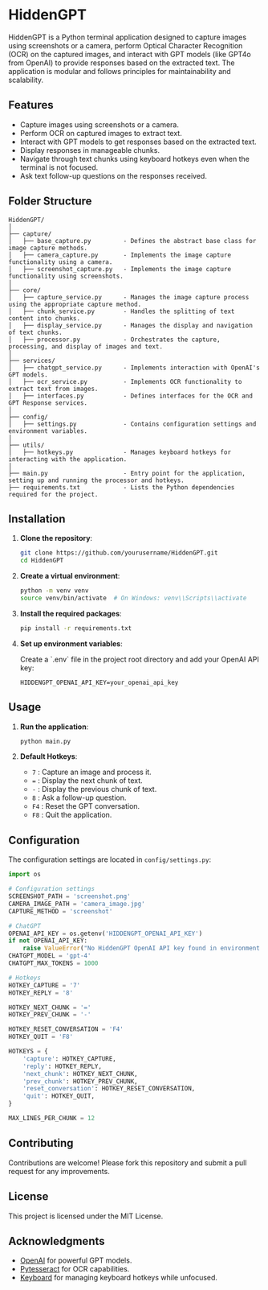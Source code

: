 # HiddenGPT

HiddenGPT is a Python terminal application designed to capture images using screenshots or a camera, perform Optical Character Recognition (OCR) on the captured images, and interact with GPT models (like GPT4o from OpenAI) to provide responses based on the extracted text. The application is modular and follows principles for maintainability and scalability.

## Features

- Capture images using screenshots or a camera.
- Perform OCR on captured images to extract text.
- Interact with GPT models to get responses based on the extracted text.
- Display responses in manageable chunks.
- Navigate through text chunks using keyboard hotkeys even when the terminal is not focused.
- Ask text follow-up questions on the responses received.

## Folder Structure

```text
HiddenGPT/
│
├── capture/
│   ├── base_capture.py         - Defines the abstract base class for image capture methods.
│   ├── camera_capture.py       - Implements the image capture functionality using a camera.
│   ├── screenshot_capture.py   - Implements the image capture functionality using screenshots.
│
├── core/
│   ├── capture_service.py      - Manages the image capture process using the appropriate capture method.
│   ├── chunk_service.py        - Handles the splitting of text content into chunks.
│   ├── display_service.py      - Manages the display and navigation of text chunks.
│   ├── processor.py            - Orchestrates the capture, processing, and display of images and text.
│
├── services/
│   ├── chatgpt_service.py      - Implements interaction with OpenAI's GPT models.
│   ├── ocr_service.py          - Implements OCR functionality to extract text from images.
│   ├── interfaces.py           - Defines interfaces for the OCR and GPT Response services.
│
├── config/
│   ├── settings.py             - Contains configuration settings and environment variables.
│
├── utils/
│   ├── hotkeys.py              - Manages keyboard hotkeys for interacting with the application.
│
├── main.py                     - Entry point for the application, setting up and running the processor and hotkeys.
├── requirements.txt            - Lists the Python dependencies required for the project.
```

## Installation

1. **Clone the repository**:

   ```bash
   git clone https://github.com/yourusername/HiddenGPT.git
   cd HiddenGPT
   ```

2. **Create a virtual environment**:

   ```bash
   python -m venv venv
   source venv/bin/activate  # On Windows: venv\\Scripts\\activate
   ```

3. **Install the required packages**:

   ```bash
   pip install -r requirements.txt
   ```

4. **Set up environment variables**:

   Create a \`.env\` file in the project root directory and add your OpenAI API key:

   ```env
   HIDDENGPT_OPENAI_API_KEY=your_openai_api_key
   ```

## Usage

1. **Run the application**:

   ```bash
   python main.py
   ```

2. **Default Hotkeys**:
   - `7` : Capture an image and process it.
   - `=` : Display the next chunk of text.
   - `-` : Display the previous chunk of text.
   - `8` : Ask a follow-up question.
   - `F4` : Reset the GPT conversation.
   - `F8` : Quit the application.

## Configuration

The configuration settings are located in `config/settings.py`:

```python
import os

# Configuration settings
SCREENSHOT_PATH = 'screenshot.png'
CAMERA_IMAGE_PATH = 'camera_image.jpg'
CAPTURE_METHOD = 'screenshot'

# ChatGPT
OPENAI_API_KEY = os.getenv('HIDDENGPT_OPENAI_API_KEY')
if not OPENAI_API_KEY:
    raise ValueError("No HiddenGPT OpenAI API key found in environment variables")
CHATGPT_MODEL = 'gpt-4'
CHATGPT_MAX_TOKENS = 1000

# Hotkeys
HOTKEY_CAPTURE = '7'
HOTKEY_REPLY = '8'

HOTKEY_NEXT_CHUNK = '='
HOTKEY_PREV_CHUNK = '-'

HOTKEY_RESET_CONVERSATION = 'F4'
HOTKEY_QUIT = 'F8'

HOTKEYS = {
    'capture': HOTKEY_CAPTURE,
    'reply': HOTKEY_REPLY,
    'next_chunk': HOTKEY_NEXT_CHUNK,
    'prev_chunk': HOTKEY_PREV_CHUNK,
    'reset_conversation': HOTKEY_RESET_CONVERSATION,
    'quit': HOTKEY_QUIT,
}

MAX_LINES_PER_CHUNK = 12
```

## Contributing

Contributions are welcome! Please fork this repository and submit a pull request for any improvements.

## License

This project is licensed under the MIT License.

## Acknowledgments

- [OpenAI](https://www.openai.com/) for powerful GPT models.
- [Pytesseract](https://github.com/madmaze/pytesseract) for OCR capabilities.
- [Keyboard](https://github.com/boppreh/keyboard) for managing keyboard hotkeys while unfocused.
